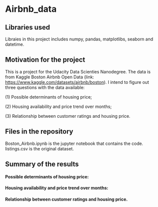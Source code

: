 # Airbnb_data

## Libraries used
Libraies in this project includes numpy, pandas, matplotlibs, seaborn and datetime.

## Motivation for the project
This is a project for the Udacity Data Scienties Nanodegree. The data is from Kaggle Boston Airbnb Open Data (link: https://www.kaggle.com/datasets/airbnb/boston). I intend to figure out three questions with the data available:

(1) Possible determinants of housing price;

(2) Housing availability and price trend over months;

(3) Relationship between customer ratings and housing price.

## Files in the repository
Boston_Airbnb.ipynb is the jupyter notebook that contains the code. listings.csv is the original dataset.

## Summary of the results
#### Possible determinants of housing price:

#### Housing availability and price trend over months:

#### Relationship between customer ratings and housing price.

